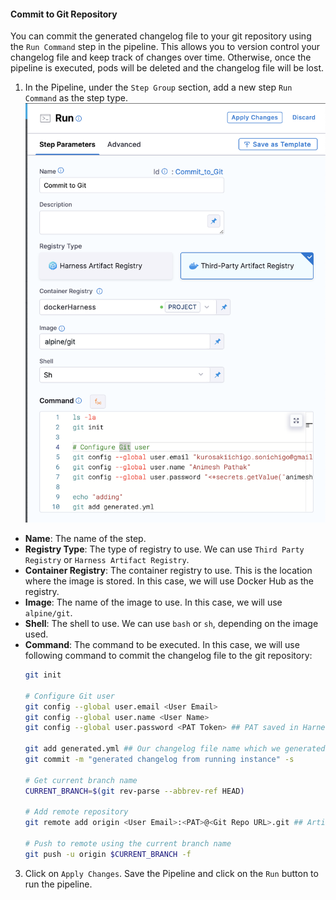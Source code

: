 #### Commit to Git Repository
You can commit the generated changelog file to your git repository using the `Run Command` step in the pipeline. This allows you to version control your changelog file and keep track of changes over time. Otherwise, once the pipeline is executed, pods will be deleted and the changelog file will be lost.

1. In the Pipeline, under the `Step Group` section, add a new step `Run Command` as the step type.
![Commit to Git Step](../use-database-devops/static/build-changelog/db-devops-changelog-git-commit-step.png)
- **Name**: The name of the step.
- **Registry Type**: The type of registry to use. We can use `Third Party Registry` or `Harness Artifact Registry`. 
- **Container Registry**: The container registry to use. This is the location where the image is stored. In this case, we will use Docker Hub as the registry.
- **Image**: The name of the image to use. In this case, we will use `alpine/git`.
- **Shell**: The shell to use. We can use `bash` or `sh`, depending on the image used.
- **Command**: The command to be executed. In this case, we will use following command to commit the changelog file to the git repository:
  ```bash
  git init

  # Configure Git user
  git config --global user.email <User Email>
  git config --global user.name <User Name>
  git config --global user.password <PAT Token> ## PAT saved in Harness Secrets Manager

  git add generated.yml ## Our changelog file name which we generated in the previous step
  git commit -m "generated changelog from running instance" -s

  # Get current branch name
  CURRENT_BRANCH=$(git rev-parse --abbrev-ref HEAD)

  # Add remote repository
  git remote add origin <User Email>:<PAT>@<Git Repo URL>.git ## Artifact Registry URL with https:// after @

  # Push to remote using the current branch name
  git push -u origin $CURRENT_BRANCH -f
  ```
3. Click on `Apply Changes`. Save the Pipeline and click on the `Run` button to run the pipeline.
